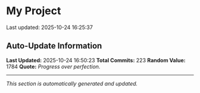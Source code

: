 # My Project


Last updated: 2025-10-24 16:25:37






































































































































































































































































































































































































































































































































































































































## Auto-Update Information

**Last Updated:** 2025-10-24 16:50:23
**Total Commits:** 223
**Random Value:** 1784
**Quote:** _Progress over perfection._

---
_This section is automatically generated and updated._